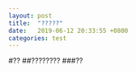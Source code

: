 ```yaml
---
layout: post
title:  "?????"
date:   2019-06-12 20:33:55 +0800
categories: test
---
```

#??
##????????
###??